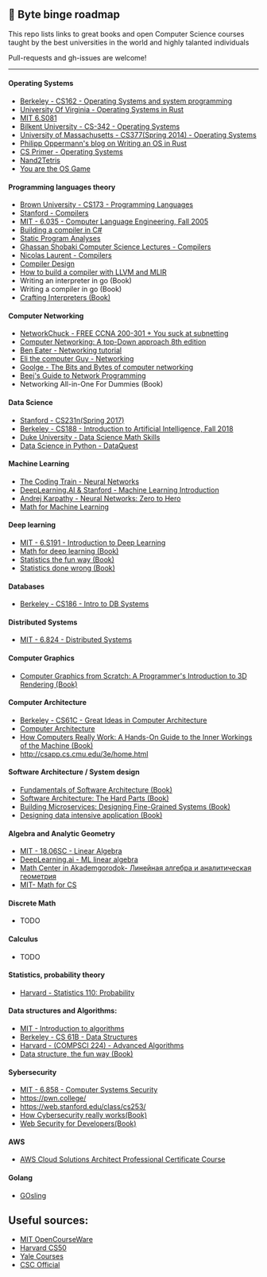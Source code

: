## 💾 Byte binge roadmap

This repo lists links to great books and open Computer Science courses taught by the best universities in the world and highly talanted individuals

Pull-requests and gh-issues are welcome!

---

#### Operating Systems
- [Berkeley - CS162 - Operating Systems and system programming](https://www.youtube.com/playlist?list=PLF2K2xZjNEf97A_uBCwEl61sdxWVP7VWC)
- [University Of Virginia - Operating Systems in Rust](https://rust-class.org/index.html)
- [MIT 6.S081](https://www.youtube.com/playlist?list=PLTsf9UeqkReZHXWY9yJvTwLJWYYPcKEqK)
- [Bilkent University - CS-342 - Operating Systems](https://www.youtube.com/playlist?list=PLhwVAYxlh5dsX6aOfVMZXS8MwKwBmwVM6)
- [University of Massachusetts - CS377(Spring 2014) - Operating Systems](https://www.youtube.com/playlist?list=PLacuG5pysFbDQU8kKxbUh4K5c1iL5_k7k)
- [Philipp Oppermann's blog on Writing an OS in Rust](https://os.phil-opp.com/ "Home")
- [CS Primer - Operating Systems](https://csprimer.com/courses/operating-systems/)
- [Nand2Tetris](https://www.nand2tetris.org/)
- [You are the OS Game](https://drfreckles42.itch.io/youre-the-os)

#### Programming languages theory
- [Brown University - CS173 - Programming Languages](https://www.youtube.com/playlist?list=PL-R-PWkyRREf3Zjk6UFI5mhKt9XuLMC3G)
- [Stanford - Compilers](https://www.youtube.com/playlist?list=PLTsf9UeqkRebOYdw4uqSN0ugRShSmHrzH)
- [MIT - 6.035 - Computer Language Engineering, Fall 2005](https://www.youtube.com/playlist?list=PL0300FE43396456C1) 
- [Building a compiler in C#](https://www.youtube.com/playlist?list=PLRAdsfhKI4OWNOSfS7EUu5GRAVmze1t2y)
- [Static Program Analyses](https://www.youtube.com/playlist?list=PLC-dUCVQghfdu7AG5f_p4oRyKgjDuoAWU)
- [Ghassan Shobaki Computer Science Lectures - Compilers](https://www.youtube.com/playlist?list=PL6KMWPQP_DM97Hh0PYNgJord-sANFTI3i)
- [Nicolas Laurent - Compilers](https://www.youtube.com/playlist?list=PLOech0kWpH8-njQpmSNGSiQBPUvl8v3IM)
- [Compiler Design](https://www.youtube.com/playlist?list=PLBlnK6fEyqRjT3oJxFXRgjPNzeS-LFY-q)
- [How to build a compiler with LLVM and MLIR](https://www.youtube.com/playlist?list=PLlONLmJCfHTo9WYfsoQvwjsa5ZB6hjOG5) 
- Writing an interpreter in go (Book)
- Writing a compiler in go (Book)
- [Crafting Interpreters (Book)](https://www.amazon.nl/Robert-Nystrom/dp/0990582930/ref=pd_rhf_d_dp_s_pd_crcd_sccl_1_1/258-5768044-3845304?pd_rd_w=jSAnv&content-id=amzn1.sym.90244661-a8e2-4054-b831-3f1fe56474a8&pf_rd_p=90244661-a8e2-4054-b831-3f1fe56474a8&pf_rd_r=N5FQ4V3GZYFKJGYXFMFA&pd_rd_wg=TDsOr&pd_rd_r=7168620e-0671-430e-bd31-2689353f9c0c&pd_rd_i=0990582930&psc=1)


#### Computer Networking
- [NetworkChuck - FREE CCNA 200-301 + You suck at subnetting](https://www.youtube.com/playlist?list=PLIhvC56v63IJVXv0GJcl9vO5Z6znCVb1P) 
- [Computer Networking: A top-Down approach 8th edition](http://gaia.cs.umass.edu/kurose_ross/lectures.php)
- [Ben Eater - Networking tutorial](https://www.youtube.com/playlist?list=PLowKtXNTBypH19whXTVoG3oKSuOcw_XeW)
- [Eli the computer Guy - Networking](https://www.youtube.com/playlist?list=PLF360ED1082F6F2A5)
- [Goolge - The Bits and Bytes of computer networking](https://www.coursera.org/learn/computer-networking)
- [Beej's Guide to Network Programming](https://beej.us/guide/bgnet/html/index-wide.html#windows)
- Networking All-in-One For Dummies (Book)

#### Data Science
- [Stanford - CS231n(Spring 2017)](https://www.youtube.com/playlist?list=PLC1qU-LWwrF64f4QKQT-Vg5Wr4qEE1Zxk)
- [Berkeley - CS188 - Introduction to Artificial Intelligence, Fall 2018](https://www.youtube.com/playlist?list=PLsOUugYMBBJENfZ3XAToMsg44W7LeUVhF)
- [Duke University - Data Science Math Skills](https://www.coursera.org/learn/datasciencemathskills/home/week/4)
- [Data Science in Python - DataQuest](https://www.dataquest.io/path/data-scientist/)

#### Machine Learning
- [The Coding Train - Neural Networks](https://www.youtube.com/playlist?list=PLRqwX-V7Uu6aCibgK1PTWWu9by6XFdCfh)
- [DeepLearning.AI & Stanford - Machine Learning Introduction](https://www.coursera.org/specializations/machine-learning-introduction?)
- [Andrej Karpathy - Neural Networks: Zero to Hero](https://www.youtube.com/playlist?list=PLAqhIrjkxbuWI23v9cThsA9GvCAUhRvKZ)
- [Math for Machine Learning](https://www.coursera.org/specializations/mathematics-machine-learning)

#### Deep learning
- [MIT - 6.S191 - Introduction to Deep Learning](https://www.youtube.com/playlist?list=PLtBw6njQRU-rwp5__7C0oIVt26ZgjG9NI)
- [Math for deep learning (Book)](https://www.amazon.nl/-/en/Ronald-T-Kneusel/dp/1718501900/ref=sr_1_13?crid=3Q9QZVG9TS38L&keywords=maths+for+computer+science&qid=1696706859&sprefix=maths+for+computer+science%2Caps%2C145&sr=8-13)
- [Statistics the fun way (Book)](https://www.amazon.nl/-/en/Will-Kurt/dp/1593279566/ref=d_pd_sim_sccl_2_3/258-5768044-3845304?pd_rd_w=piMRM&content-id=amzn1.sym.7146ce6d-6491-4ada-b489-1f09925482b2&pf_rd_p=7146ce6d-6491-4ada-b489-1f09925482b2&pf_rd_r=C1K4M531MD95QJJDAVGD&pd_rd_wg=330qk&pd_rd_r=785192d7-525b-44f1-97a3-2aa87de38dee&pd_rd_i=1593279566&psc=1)
- [Statistics done wrong (Book)](https://www.amazon.nl/-/en/Alex-Reinhart/dp/1593276206/ref=pd_bxgy_img_sccl_1/258-5768044-3845304?pd_rd_w=fbIsD&content-id=amzn1.sym.6415097d-50a3-4f00-aaa2-f81d42baf2cb&pf_rd_p=6415097d-50a3-4f00-aaa2-f81d42baf2cb&pf_rd_r=RBVN5R3VT1K3NZS8MYTC&pd_rd_wg=tyuAT&pd_rd_r=9117a90b-fef5-443e-b487-0d6a00441ac9&pd_rd_i=1593276206&psc=1)

#### Databases
- [Berkeley - CS186 - Intro to DB Systems](https://www.youtube.com/playlist?list=PLYp4IGUhNFmw8USiYMJvCUjZe79fvyYge)

#### Distributed Systems
- [MIT - 6.824 - Distributed Systems](https://www.youtube.com/channel/UC_7WrbZTCODu1o_kfUMq88g/videos) 

#### Computer Graphics
- [Computer Graphics from Scratch: A Programmer's Introduction to 3D Rendering (Book)](https://www.amazon.nl/Computer-Graphics-Scratch-Programmers-Introduction/dp/1718500769/ref=d_pd_sbs_sccl_1_3/258-5768044-3845304?pd_rd_w=GPdBx&content-id=amzn1.sym.c41a8b3f-0a24-4a0a-bc5f-4f6f6c01ae9c&pf_rd_p=c41a8b3f-0a24-4a0a-bc5f-4f6f6c01ae9c&pf_rd_r=KQ8BZJ5GZCSNJRZAXGMD&pd_rd_wg=HqbSP&pd_rd_r=45fd9ad8-42cc-4ac4-a79c-f2a1a6193c1f&pd_rd_i=1718500769&psc=1)

#### Computer Architecture
- [Berkeley - CS61C - Great Ideas in Computer Architecture](https://www.youtube.com/playlist?list=PLhMnuBfGeCDM8pXLpqib90mDFJI-e1lpk)
- [Computer Architecture](https://www.cs.cmu.edu/afs/cs/academic/class/15213-f16/www/schedule.html)
- [How Computers Really Work: A Hands-On Guide to the Inner Workings of the Machine (Book)](https://www.amazon.nl/How-Computers-Really-Work-Hands/dp/1718500661/ref=d_pd_sim_sccl_2_3/258-5768044-3845304?pd_rd_w=d4w73&content-id=amzn1.sym.b72f5ef5-97e7-422b-928d-efaff6a05c67&pf_rd_p=b72f5ef5-97e7-422b-928d-efaff6a05c67&pf_rd_r=XNSD8XQ8DM7MPSY6KA4K&pd_rd_wg=gqUzf&pd_rd_r=3c05e2ae-0a4d-4e2f-b7ad-7e8d0d6a384f&pd_rd_i=1718500661&psc=1)
- http://csapp.cs.cmu.edu/3e/home.html

#### Software Architecture / System design
- [Fundamentals of Software Architecture (Book)](https://www.amazon.nl/-/en/Neal-Ford/dp/1492043451/ref=d_pd_sim_sccl_3_17/258-5768044-3845304?pd_rd_w=AKS9G&content-id=amzn1.sym.b72f5ef5-97e7-422b-928d-efaff6a05c67&pf_rd_p=b72f5ef5-97e7-422b-928d-efaff6a05c67&pf_rd_r=AC3X2B12QAYTGE32HQCK&pd_rd_wg=c7Jr7&pd_rd_r=1d45968e-d1a3-45bb-a5fa-f35a054f199f&pd_rd_i=1492043451&psc=1)
- [Software Architecture: The Hard Parts (Book)](https://www.amazon.nl/-/en/Neal-Ford/dp/1492086894/ref=pd_bxgy_sccl_1/258-5768044-3845304?pd_rd_w=4dXJq&content-id=amzn1.sym.6415097d-50a3-4f00-aaa2-f81d42baf2cb&pf_rd_p=6415097d-50a3-4f00-aaa2-f81d42baf2cb&pf_rd_r=WA5QNPNSGYRVYGC5V042&pd_rd_wg=xypY2&pd_rd_r=000810e8-c8a4-49de-b9c2-b50b26f776e0&pd_rd_i=1492086894&psc=1)
- [Building Microservices: Designing Fine-Grained Systems (Book)](https://www.amazon.nl/-/en/Sam-Newman/dp/1492034029/ref=pd_bxgy_sccl_2/258-5768044-3845304?pd_rd_w=4dXJq&content-id=amzn1.sym.6415097d-50a3-4f00-aaa2-f81d42baf2cb&pf_rd_p=6415097d-50a3-4f00-aaa2-f81d42baf2cb&pf_rd_r=WA5QNPNSGYRVYGC5V042&pd_rd_wg=xypY2&pd_rd_r=000810e8-c8a4-49de-b9c2-b50b26f776e0&pd_rd_i=1492034029&psc=1)
- [Designing data intensive application (Book)](https://www.amazon.nl/-/en/Martin-Kleppmann/dp/1449373321/ref=d_pd_sbs_sccl_2_2/258-5768044-3845304?pd_rd_w=0etWG&content-id=amzn1.sym.57990322-a059-4090-a8f5-1e3c1fa70164&pf_rd_p=57990322-a059-4090-a8f5-1e3c1fa70164&pf_rd_r=WA5QNPNSGYRVYGC5V042&pd_rd_wg=xypY2&pd_rd_r=000810e8-c8a4-49de-b9c2-b50b26f776e0&pd_rd_i=1449373321&psc=1)

#### Algebra and Analytic Geometry
- [MIT - 18.06SC - Linear Algebra](https://www.youtube.com/playlist?list=PL221E2BBF13BECF6C)
- [DeepLearning.ai - ML linear algebra](https://www.coursera.org/learn/machine-learning-linear-algebra)
- [Math Center in Akademgorodok- Линейная алгебра и аналитическая геометрия](https://www.youtube.com/playlist?list=PLaX3n04-uUZoTu4DcD2Eqgq-h5wimh_uT)
- [MIT- Math for CS](https://youtube.com/playlist?list=PLB7540DEDD482705B)

#### Discrete Math
- TODO

#### Calculus
-  TODO

#### Statistics, probability theory
- [Harvard - Statistics 110: Probability](https://www.youtube.com/playlist?list=PL2SOU6wwxB0uwwH80KTQ6ht66KWxbzTIo)

#### Data structures and Algorithms:
- [MIT - Introduction to algorithms](https://youtube.com/playlist?list=PLUl4u3cNGP63EdVPNLG3ToM6LaEUuStEY)
- [Berkeley - CS 61B - Data Structures](https://www.youtube.com/playlist?list=PLu0nzW8Es1x3TmpwQRLMQwCtulEd43ZY8)
- [Harvard - (COMPSCI 224) - Advanced Algorithms](https://www.youtube.com/playlist?list=PL2SOU6wwxB0uP4rJgf5ayhHWgw7akUWSf)
- [Data structure, the fun way (Book)](https://www.amazon.nl/-/en/Jeremy-Kubica/dp/1718502605/ref=d_pd_sbs_sccl_2_14/258-5768044-3845304?pd_rd_w=A8LjM&content-id=amzn1.sym.57990322-a059-4090-a8f5-1e3c1fa70164&pf_rd_p=57990322-a059-4090-a8f5-1e3c1fa70164&pf_rd_r=A3M2E7FM1462BBVQ5T2A&pd_rd_wg=YHApW&pd_rd_r=710f2e66-2242-46e2-90cb-3acbc492f6e3&pd_rd_i=1718502605&psc=1)

#### Sybersecurity
- [MIT - 6.858 - Computer Systems Security](https://www.youtube.com/watch?v=QOtA76ga_fY&list=PLBMO3ORTdwldCqlHVcbJSOa3GxLS6bpeE&index=1)
- https://pwn.college/
- https://web.stanford.edu/class/cs253/
- [How Cybersecurity really works(Book)](https://www.amazon.nl/-/en/Sam-Grubb/dp/1718501285/ref=d_pd_sbs_sccl_2_12/258-5768044-3845304?pd_rd_w=A8LjM&content-id=amzn1.sym.57990322-a059-4090-a8f5-1e3c1fa70164&pf_rd_p=57990322-a059-4090-a8f5-1e3c1fa70164&pf_rd_r=A3M2E7FM1462BBVQ5T2A&pd_rd_wg=YHApW&pd_rd_r=710f2e66-2242-46e2-90cb-3acbc492f6e3&pd_rd_i=1718501285&psc=1)
- [Web Security for Developers(Book)](https://www.amazon.nl/-/en/Malcolm-McDonald/dp/1593279949/ref=d_pd_sim_sccl_1_2/258-5768044-3845304?pd_rd_w=eUkcL&content-id=amzn1.sym.7146ce6d-6491-4ada-b489-1f09925482b2&pf_rd_p=7146ce6d-6491-4ada-b489-1f09925482b2&pf_rd_r=B7H83KSDAVFRHN3SW2RK&pd_rd_wg=37rVh&pd_rd_r=7182e389-ede8-4768-bb89-7b5e4d9e270d&pd_rd_i=1593279949&psc=1)

#### AWS
- [AWS Cloud Solutions Architect Professional Certificate Course](https://www.coursera.org/professional-certificates/aws-cloud-solutions-architect)

#### Golang
- [GOsling](https://github.com/vladtenlive/gosling)



## Useful sources:
- [MIT OpenCourseWare](https://www.youtube.com/c/mitocw/videos)
- [Harvard CS50](https://www.youtube.com/c/cs50/videos)
- [Yale Courses](https://www.youtube.com/@YaleCourses/playlists)
- [CSC Official](https://compscicenter.ru/online/)
